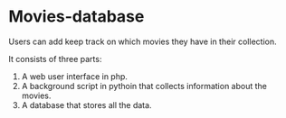 # Movies-database

Users can add keep track on which movies they have in their collection.

It consists of three parts:
1. A web user interface in php.
2. A background script in pythoin that collects information about the movies.
3. A database that stores all the data.
